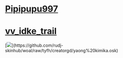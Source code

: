 # [Pipipupu997](https://osu.ppy.sh/users/20120615)

# [vv_idke_trail](https://github.com/rudj-skinhub/woal/raw/tyfh/creatorgd/yaong%20kimika.osk)
[![]([https://i.imgur.com/6dX0T4O.jpg](https://skimg.osuck.net/953ca834deb2ffa34bdc4814e09422c4.webp))](https://github.com/rudj-skinhub/woal/raw/tyfh/creatorgd/yaong%20kimika.osk)
